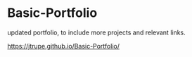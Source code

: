 # Basic-Portfolio
updated portfolio, to include more projects and relevant links.

https://jtrupe.github.io/Basic-Portfolio/
